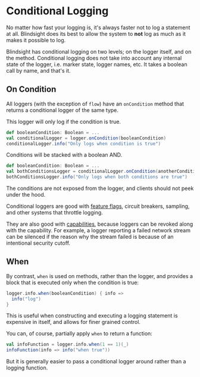 # Conditional Logging

No matter how fast your logging is, it's always faster not to log a statement at all.  Blindsight does its best to allow the system to **not** log as much as it makes it possible to log.

Blindsight has conditional logging on two levels; on the logger itself, and on the method.  Conditional logging does not take into account any internal state of the logger, i.e. marker state, logger names, etc.  It takes a boolean call by name, and that's it.

## On Condition

All loggers (with the exception of `flow`) have an `onCondition` method that returns a conditional logger of the same type.

This logger will only log if the condition is true.

```scala
def booleanCondition: Boolean = ...
val conditionalLogger = logger.onCondition(booleanCondition)
conditionalLogger.info("Only logs when condition is true")
```

Conditions will be stacked with a boolean AND.

```scala
def booleanCondition: Boolean = ...
val bothConditionsLogger = conditionalLogger.onCondition(anotherCondition)
bothConditionsLogger.info("Only logs when both conditions are true")
```

The conditions are not exposed from the logger, and clients should not peek under the hood.

Conditional loggers are good with [feature flags](https://tersesystems.com/blog/2019/07/22/targeted-diagnostic-logging-in-production/), circuit breakers, sampling, and other systems that throttle logging.  

They are also good with [capabilities](https://tersesystems.com/blog/2018/06/24/security-in-scala/), because loggers can be revoked along with the capability.  For example, a logger reporting a failed network stream can be silenced if the reason why the stream failed is because of an intentional security cutoff.

## When

By contrast, `when` is used on methods, rather than the logger, and provides a block that is executed only when the condition is true:

```scala
logger.info.when(booleanCondition) { info =>
  info("log")
}
```

This is useful when constructing and executing a logging statement is expensive in itself, and allows for finer grained control.  

You can, of course, partially apply `when` to return a function:

```scala
val infoFunction = logger.info.when(1 == 1)(_)
infoFunction(info => info("when true"))
```

But it is generally easier to pass a conditional logger around rather than a logging function.